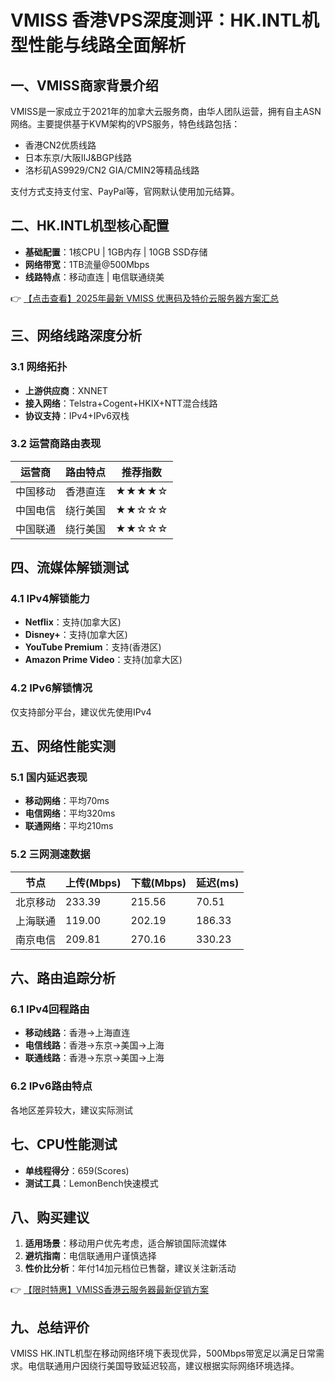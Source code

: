 # VMISS 香港VPS深度测评：HK.INTL机型性能与线路全面解析

## 一、VMISS商家背景介绍

VMISS是一家成立于2021年的加拿大云服务商，由华人团队运营，拥有自主ASN网络。主要提供基于KVM架构的VPS服务，特色线路包括：
- 香港CN2优质线路
- 日本东京/大阪IIJ&BGP线路
- 洛杉矶AS9929/CN2 GIA/CMIN2等精品线路

支付方式支持支付宝、PayPal等，官网默认使用加元结算。

## 二、HK.INTL机型核心配置
- **基础配置**：1核CPU | 1GB内存 | 10GB SSD存储
- **网络带宽**：1TB流量@500Mbps
- **线路特点**：移动直连 | 电信联通绕美

👉 [【点击查看】2025年最新 VMISS 优惠码及特价云服务器方案汇总](https://bit.ly/Vmiss)

## 三、网络线路深度分析

### 3.1 网络拓扑
- **上游供应商**：XNNET
- **接入网络**：Telstra+Cogent+HKIX+NTT混合线路
- **协议支持**：IPv4+IPv6双栈

### 3.2 运营商路由表现
| 运营商 | 路由特点 | 推荐指数 |
|--------|----------|----------|
| 中国移动 | 香港直连 | ★★★★☆ |
| 中国电信 | 绕行美国 | ★★☆☆☆ |
| 中国联通 | 绕行美国 | ★★☆☆☆ |

## 四、流媒体解锁测试

### 4.1 IPv4解锁能力
- **Netflix**：支持(加拿大区)
- **Disney+**：支持(加拿大区)
- **YouTube Premium**：支持(香港区)
- **Amazon Prime Video**：支持(加拿大区)

### 4.2 IPv6解锁情况
仅支持部分平台，建议优先使用IPv4

## 五、网络性能实测

### 5.1 国内延迟表现
- **移动网络**：平均70ms
- **电信网络**：平均320ms
- **联通网络**：平均210ms

### 5.2 三网测速数据
| 节点       | 上传(Mbps) | 下载(Mbps) | 延迟(ms) |
|------------|------------|------------|----------|
| 北京移动   | 233.39     | 215.56     | 70.51    |
| 上海联通   | 119.00     | 202.19     | 186.33   |
| 南京电信   | 209.81     | 270.16     | 330.23   |

## 六、路由追踪分析

### 6.1 IPv4回程路由
- **移动线路**：香港→上海直连
- **电信线路**：香港→东京→美国→上海
- **联通线路**：香港→东京→美国→上海

### 6.2 IPv6路由特点
各地区差异较大，建议实际测试

## 七、CPU性能测试
- **单线程得分**：659(Scores)
- **测试工具**：LemonBench快速模式

## 八、购买建议
1. **适用场景**：移动用户优先考虑，适合解锁国际流媒体
2. **避坑指南**：电信联通用户谨慎选择
3. **性价比分析**：年付14加元档位已售罄，建议关注新活动

👉 [【限时特惠】VMISS香港云服务器最新促销方案](https://bit.ly/Vmiss)

## 九、总结评价
VMISS HK.INTL机型在移动网络环境下表现优异，500Mbps带宽足以满足日常需求。电信联通用户因绕行美国导致延迟较高，建议根据实际网络环境选择。